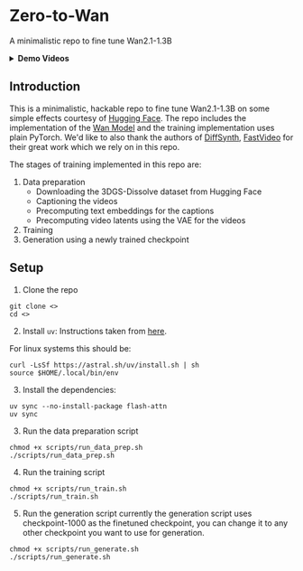 # Zero-to-Wan
A minimalistic repo to fine tune Wan2.1-1.3B

<details>
  <summary><strong>Demo Videos</strong></summary>

  <div align="center">
  <video src="https://github.com/user-attachments/assets/76b098bc-e636-4c22-82b9-ca7bc7cf059b">
  </video> </div>

  <div align="center">
  <video src="https://github.com/user-attachments/assets/a75ff9ec-43a7-48ff-a912-a832518c89f1">
  </video></div>
  
  <div align="center">
  <video src="https://github.com/user-attachments/assets/927f63eb-58b2-4f97-be07-217ee701febd">
  </video></div>
  
  <div align="center">
  <video src="https://github.com/user-attachments/assets/ca936cb9-5849-4685-8116-230706ef45f9">
  </video></div>

</details>





## Introduction
This is a minimalistic, hackable repo to fine tune Wan2.1-1.3B on some simple effects courtesy of [Hugging Face](https://huggingface.co/datasets/finetrainers/3dgs-dissolve).
The repo includes the implementation of the [Wan Model](https://github.com/Wan-Video/Wan2.1/tree/main) and the training implementation uses plain PyTorch.
We'd like to also thank the authors of [DiffSynth](https://github.com/modelscope/DiffSynth-Studio/tree/main), [FastVideo](https://github.com/hao-ai-lab/FastVideo/) for their great work which we rely on in this repo.

The stages of training implemented in this repo are:
1. Data preparation
    - Downloading the 3DGS-Dissolve dataset from Hugging Face
    - Captioning the videos
    - Precomputing text embeddings for the captions
    - Precomputing video latents using the VAE for the videos
2. Training
3. Generation using a newly trained checkpoint

## Setup
1. Clone the repo
```
git clone <>
cd <>
```

2. Install `uv`:
Instructions taken from [here](https://docs.astral.sh/uv/getting-started/installation/).

For linux systems this should be:
```
curl -LsSf https://astral.sh/uv/install.sh | sh
source $HOME/.local/bin/env
```

3. Install the dependencies:
```
uv sync --no-install-package flash-attn
uv sync
```

3. Run the data preparation script
```
chmod +x scripts/run_data_prep.sh
./scripts/run_data_prep.sh
```

4. Run the training script
```
chmod +x scripts/run_train.sh
./scripts/run_train.sh
```

5. Run the generation script
currently the generation script uses checkpoint-1000 as the finetuned checkpoint, you can change it to any other checkpoint you want to use for generation.
```
chmod +x scripts/run_generate.sh
./scripts/run_generate.sh
```

